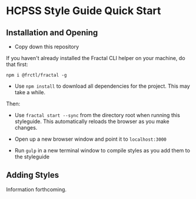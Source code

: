 # HCPSS Style Guide Quick Start

## Installation and Opening

- Copy down this repository

If you haven't already installed the Fractal CLI helper on your machine, do that first:

```shell
npm i @frctl/fractal -g
```

- Use `npm install` to download all dependencies for the project. This may take a while.

Then:

- Use `fractal start --sync` from the directory root when running this styleguide. This automatically reloads the browser as you make changes.

- Open up a new browser window and point it to `localhost:3000`

- Run `gulp` in a new terminal window to compile styles as you add them to the styleguide

## Adding Styles

Information forthcoming.